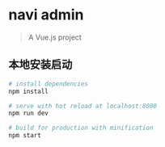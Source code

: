 # navi admin

> A Vue.js project

## 本地安装启动

``` bash
# install dependencies
npm install

# serve with hot reload at localhost:8080
npm run dev

# build for production with minification
npm start
```

